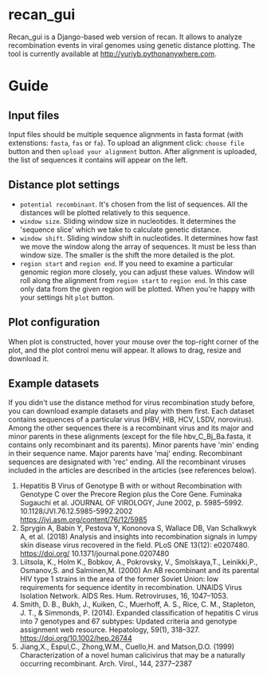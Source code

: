 # recan_gui
Recan_gui is a Django-based web version of recan. It allows to analyze recombination events in viral genomes using genetic distance plotting. The tool is currently available at http://yuriyb.pythonanywhere.com.
# Guide
## Input files
Input files should be multiple sequence alignments in fasta format (with extenstions: `fasta`, `fas` or `fa`).
To upload an alignment click: `choose file` button and then `upload your alignment` button. After alignment is uploaded, the list of sequences it contains will appear on the left. 

## Distance plot settings
- `potential recombinant`. It's chosen from the list of sequences. All the distances will be plotted relatively to this sequence.
- `window size`. Sliding window size in nucleotides. It determines the 'sequence slice' which we take to calculate genetic distance.
- `window shift`. Sliding window shift in nucleotides. It determines how fast we move the window along the array of sequences. It must be less than window size. The smaller is the shift the more detailed is the plot. 
- `region start` and `region end`. If you need to examine a particular genomic region more closely, you can adjust these values. Window will roll along the alignment from `region start` to `region end`. In this case only data from the given region will be plotted. 
When you're happy with your settings hit `plot` button.

## Plot configuration
When plot is constructed, hover your mouse over the top-right corner of the plot, and the plot control menu will appear. It allows to drag, resize and download it.

## Example datasets
If you didn't use the distance method for virus recombination study before, you can download example datasets and play with them first. Each dataset contains sequences of a particular virus (HBV, HIB, HCV, LSDV, norovirus). Among the other sequences there is a recombinant virus and its major and minor parents in these alignments (except for the file hbv_C_Bj_Ba.fasta, it contains only recombinant and its parents). Minor parents have 'min' ending in their sequence name. Major parents have 'maj' ending. Recombinant sequences are designated with 'rec' ending. All the recombinant viruses included in the articles are described in the articles (see references below). 




1. Hepatitis B Virus of Genotype B with or without Recombination with Genotype C over the Precore Region plus the Core Gene. Fuminaka Sugauchi et al. JOURNAL OF VIROLOGY, June 2002, p. 5985–5992. 10.1128/JVI.76.12.5985-5992.2002 https://jvi.asm.org/content/76/12/5985
2. Sprygin A, Babin Y, Pestova Y, Kononova S, Wallace DB, Van Schalkwyk A, et al. (2018) Analysis and insights into recombination signals in lumpy skin disease virus recovered in the field. PLoS ONE 13(12): e0207480. https://doi.org/ 10.1371/journal.pone.0207480
3. Liitsola, K., Holm K., Bobkov, A., Pokrovsky, V., Smolskaya,T., Leinikki,P., Osmanov,S. and Salminen,M. (2000) An AB recombinant and its parental HIV type 1 strains in the area of the former Soviet Union: low requirements for sequence identity in recombination. UNAIDS Virus Isolation Network. AIDS Res. Hum. Retroviruses, 16, 1047–1053.
4. Smith, D. B., Bukh, J., Kuiken, C., Muerhoff, A. S., Rice, C. M., Stapleton, J. T., & Simmonds, P. (2014). Expanded classification of hepatitis C virus into 7 genotypes and 67 subtypes: Updated criteria and genotype assignment web resource. Hepatology, 59(1), 318–327. https://doi.org/10.1002/hep.26744
5. Jiang,X., Espul,C., Zhong,W.M., Cuello,H. and Matson,D.O. (1999) Characterization of a novel human calicivirus that may be a naturally occurring recombinant. Arch. Virol., 144, 2377–2387






